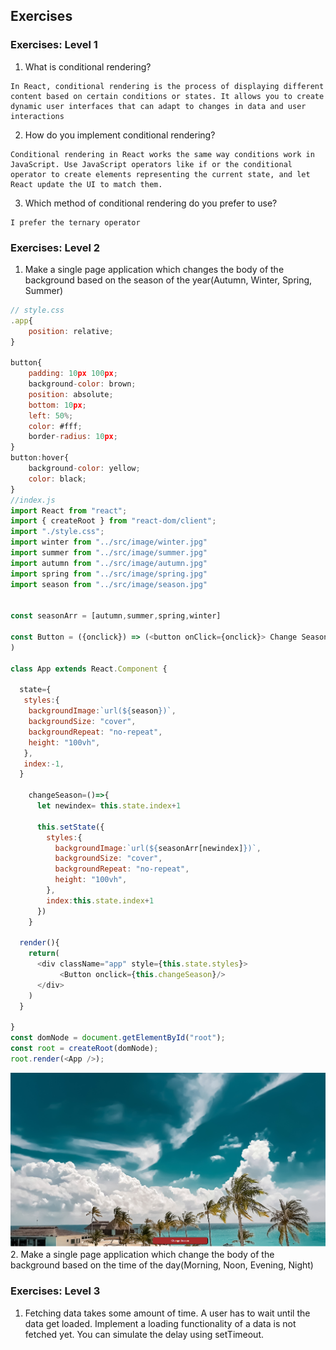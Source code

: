 ## Exercises

### Exercises: Level 1

1. What is conditional rendering?
```
In React, conditional rendering is the process of displaying different content based on certain conditions or states. It allows you to create dynamic user interfaces that can adapt to changes in data and user interactions
```
2. How do you implement conditional rendering?
```
Conditional rendering in React works the same way conditions work in JavaScript. Use JavaScript operators like if or the conditional operator to create elements representing the current state, and let React update the UI to match them.
```
3. Which method of conditional rendering do you prefer to use?
```
I prefer the ternary operator
```

### Exercises: Level 2

1. Make a single page application which changes the body of the background based on the season of the year(Autumn, Winter, Spring, Summer)
```js
// style.css
.app{
    position: relative;
}

button{
    padding: 10px 100px;
    background-color: brown;
    position: absolute;
    bottom: 10px;
    left: 50%;
    color: #fff;
    border-radius: 10px;
}
button:hover{
    background-color: yellow;
    color: black;
}
//index.js
import React from "react";
import { createRoot } from "react-dom/client";
import "./style.css";
import winter from "../src/image/winter.jpg"
import summer from "../src/image/summer.jpg"
import autumn from "../src/image/autumn.jpg"
import spring from "../src/image/spring.jpg"
import season from "../src/image/season.jpg"


const seasonArr = [autumn,summer,spring,winter]

const Button = ({onclick}) => (<button onClick={onclick}> Change Season</button>
)

class App extends React.Component {

  state={
   styles:{
    backgroundImage:`url(${season})`,
    backgroundSize: "cover",
    backgroundRepeat: "no-repeat",
    height: "100vh",
   },
   index:-1,
  }
  
    changeSeason=()=>{
      let newindex= this.state.index+1 
      
      this.setState({
        styles:{
          backgroundImage:`url(${seasonArr[newindex]})`,
          backgroundSize: "cover",
          backgroundRepeat: "no-repeat",
          height: "100vh",
        },
        index:this.state.index+1
      })
    }

  render(){
    return(
      <div className="app" style={this.state.styles}>
           <Button onclick={this.changeSeason}/>
      </div>
    )
  }

}
const domNode = document.getElementById("root");
const root = createRoot(domNode);
root.render(<App />);
```
<img src="../src/image/day9_level2_1.png">
2. Make a single page application which change the body of the background based on the time of the day(Morning, Noon, Evening, Night)

### Exercises: Level 3

1. Fetching data takes some amount of time. A user has to wait until the data get loaded. Implement a loading functionality of a data is not fetched yet. You can simulate the delay using setTimeout.
